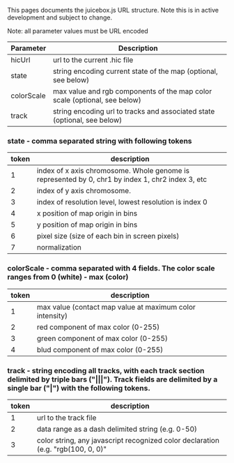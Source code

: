 This pages documents the juicebox.js URL structure.  Note this is in active development and subject to change.

Note:  all parameter values must be URL encoded

Parameter | Description
--------- | -----------
hicUrl  | url to the current .hic file 
state  | string encoding current state of the map  (optional, see below)  
colorScale | max value and rgb components of the map color scale   (optional, see below)
track | string encoding url to tracks and associated state (optional, see below)


### state - comma separated string with following tokens

token | description
----- | ----------
1  | index of x axis chromosome.  Whole genome is represented by 0,  chr1 by index 1, chr2 index 3, etc
2  | index of y axis chromosome.
3  | index of resolution level,  lowest resolution is index 0
4  | x position of map origin in bins
5  | y position of map origin in bins
6  | pixel size  (size of each bin in screen pixels)
7  | normalization 

### colorScale - comma separated with 4 fields.  The color scale ranges from 0 (white) - max (color)
token | description
----- | -----------
1 | max value (contact map value at maximum color intensity)
2 | red component of max color (0-255)
3 | green component of max color (0-255)
4 | blud component of max color (0-255)

### track -  string encoding all tracks, with each track section delimited by triple bars ("|||").  Track fields are delimited by a single bar ("|") with the following tokens.

token | description
----- | --------
1  | url to the track file
2  | data range as a dash delimited string  (e.g. 0-50)
3  | color string, any javascript recognized color declaration (e.g.  "rgb(100, 0, 0)"
